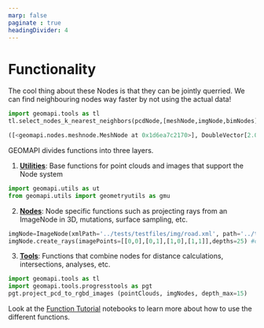 ```yaml
---
marp: false
paginate : true
headingDivider: 4
---
```

# Functionality

The cool thing about these Nodes is that they can be jointly querried. We can find neighbouring nodes way faster by not using the actual data!

```py
import geomapi.tools as tl
tl.select_nodes_k_nearest_neighbors(pcdNode,[meshNode,imgNode,bimNodes],k=1) #selects the k nearest neighbors of a point cloud node from a list of nodes

([<geomapi.nodes.meshnode.MeshNode at 0x1d6ea7c2170>], DoubleVector[2.09905]) # the meshNode is the closest Node 2m away!
```

GEOMAPI divides functions into three layers.
1. [**Utilities**](../tutorial/tutorial_functionality.ipynb): Base functions for point clouds and images that support the Node system
```py
import geomapi.utils as ut
from geomapi.utils import geometryutils as gmu
```
2. [**Nodes**](../tutorial/tutorial_functionality.ipynb): Node specific functions such as projecting rays from an ImageNode in 3D, mutations, surface sampling, etc.
```py
imgNode=ImageNode(xmlPath='../tests/testfiles/img/road.xml', path='../tests/testfiles/img/101_0367_0007.JPG') 
imgNode.create_rays(imagePoints=[[0,0],[0,1],[1,0],[1,1]],depths=25) #creates rays from image points
```
3. [**Tools**](../tutorial/tutorial_functionality.ipynb): Functions that combine nodes for distance calculations, intersections, analyses, etc.
```py
import geomapi.tools as tl
import geomapi.tools.progresstools as pgt
pgt.project_pcd_to_rgbd_images (pointClouds, imgNodes, depth_max=15)
```

Look at the [Function Tutorial](../tutorial/tutorial_nodes.ipynb) notebooks to learn more about how to use the different functions.